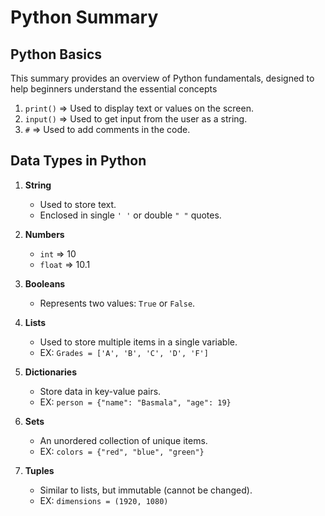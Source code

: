 # Python Summary  

## Python Basics  
This summary provides an overview of Python fundamentals, designed to help beginners understand the essential concepts  
1. `print()` => Used to display text or values on the screen.  
2. `input()` => Used to get input from the user as a string.  
3. `#` => Used to add comments in the code.  

## Data Types in Python  
1. **String**  
   - Used to store text.  
   - Enclosed in single `' '` or double `" "` quotes.  

2. **Numbers**  
   - `int` => 10  
   - `float` => 10.1  

3. **Booleans**  
   - Represents two values: `True` or `False`.  

4. **Lists**  
   - Used to store multiple items in a single variable.  
   - EX: `Grades = ['A', 'B', 'C', 'D', 'F']`  

5. **Dictionaries**  
   - Store data in key-value pairs.  
   - EX: `person = {"name": "Basmala", "age": 19}`  

6. **Sets**  
   - An unordered collection of unique items.  
   - EX: `colors = {"red", "blue", "green"}`  

7. **Tuples**  
   - Similar to lists, but immutable (cannot be changed).  
   - EX: `dimensions = (1920, 1080)`  

